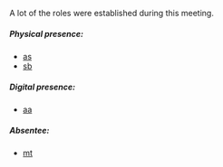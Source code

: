 A lot of the roles were established during this meeting.

##### Physical presence:
- [as](as.md)
- [sb](sb.md)
##### Digital presence:
- [aa](aa.md)
##### Absentee:
- [mt](mt.md)